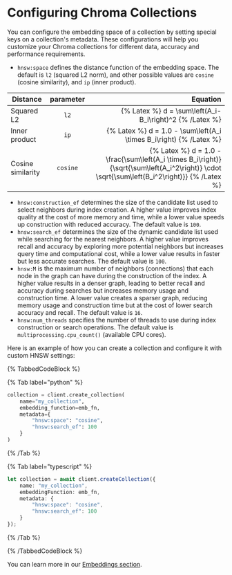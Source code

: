 # Configuring Chroma Collections

You can configure the embedding space of a collection by setting special keys on a collection's metadata. These configurations will help you customize your Chroma collections for different data, accuracy and performance requirements.

* `hnsw:space` defines the distance function of the embedding space. The default is `l2` (squared L2 norm), and other possible values are `cosine` (cosine similarity), and `ip` (inner product).

| Distance          | parameter |                                                                                                                                                   Equation |
| ----------------- | :-------: |-----------------------------------------------------------------------------------------------------------------------------------------------------------:|
| Squared L2        |   `l2`    |                                                                                                {% Latex %} d =  \\sum\\left(A_i-B_i\\right)^2 {% /Latex %} |
| Inner product     |   `ip`    |                                                                                     {% Latex %} d = 1.0 - \\sum\\left(A_i \\times B_i\\right) {% /Latex %} |
| Cosine similarity | `cosine`  | {% Latex %} d = 1.0 - \\frac{\\sum\\left(A_i \\times B_i\\right)}{\\sqrt{\\sum\\left(A_i^2\\right)} \\cdot \\sqrt{\\sum\\left(B_i^2\\right)}} {% /Latex %} |

* `hnsw:construction_ef` determines the size of the candidate list used to select neighbors during index creation. A higher value improves index quality at the cost of more memory and time, while a lower value speeds up construction with reduced accuracy. The default value is `100`.
* `hnsw:search_ef` determines the size of the dynamic candidate list used while searching for the nearest neighbors. A higher value improves recall and accuracy by exploring more potential neighbors but increases query time and computational cost, while a lower value results in faster but less accurate searches. The default value is `100`.
* `hnsw:M` is the maximum number of neighbors (connections) that each node in the graph can have during the construction of the index. A higher value results in a denser graph, leading to better recall and accuracy during searches but increases memory usage and construction time. A lower value creates a sparser graph, reducing memory usage and construction time but at the cost of lower search accuracy and recall. The default value is `16`.
* `hnsw:num_threads` specifies the number of threads to use during index construction or search operations. The default value is `multiprocessing.cpu_count()` (available CPU cores).

Here is an example of how you can create a collection and configure it with custom HNSW settings:

{% TabbedCodeBlock %}

{% Tab label="python" %}
```python
collection = client.create_collection(
    name="my_collection", 
    embedding_function=emb_fn,
    metadata={
        "hnsw:space": "cosine",
        "hnsw:search_ef": 100
    }
)
```
{% /Tab %}

{% Tab label="typescript" %}
```typescript
let collection = await client.createCollection({
    name: "my_collection",
    embeddingFunction: emb_fn,
    metadata: {
        "hnsw:space": "cosine",
        "hnsw:search_ef": 100
    }
});
```
{% /Tab %}

{% /TabbedCodeBlock %}

You can learn more in our [Embeddings section](../embeddings/embedding-functions).